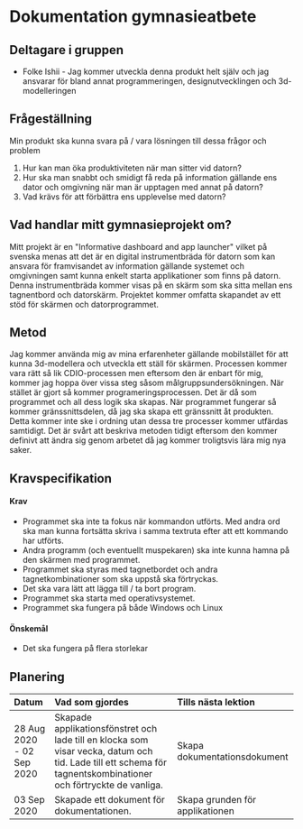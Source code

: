 Dokumentation gymnasieatbete
====

Deltagare i gruppen
----

* Folke Ishii - Jag kommer utveckla denna produkt helt själv och jag ansvarar för bland annat programmeringen, designutvecklingen och 3d-modelleringen

Frågeställning
----

Min produkt ska kunna svara på / vara lösningen till dessa frågor och problem

1. Hur kan man öka produktiviteten när man sitter vid datorn?
2. Hur ska man snabbt och smidigt få reda på information gällande ens dator och omgivning när man är upptagen med annat på datorn?
3. Vad krävs för att förbättra ens upplevelse med datorn?

Vad handlar mitt gymnasieprojekt om?
----

Mitt projekt är en "Informative dashboard and app launcher" vilket på svenska menas att det är en digital instrumentbräda för datorn som kan ansvara för framvisandet av information gällande systemet och omgivningen samt kunna enkelt starta applikationer som finns på datorn. Denna instrumentbräda kommer visas på en skärm som ska sitta mellan ens tagnentbord och datorskärm. Projektet kommer omfatta skapandet av ett stöd för skärmen och datorprogrammet.

Metod
----

Jag kommer använda mig av mina erfarenheter gällande mobilstället för att kunna 3d-modellera och utveckla ett ställ för skärmen. Processen kommer vara rätt så lik CDIO-processen men eftersom den är enbart för mig, kommer jag hoppa över vissa steg såsom målgruppsundersökningen. När stället är gjort så kommer programeringsprocessen. Det är då som programmet och all dess logik ska skapas. När programmet fungerar så kommer gränssnittsdelen, då jag ska skapa ett gränssnitt åt produkten. Detta kommer inte ske i ordning utan dessa tre processer kommer utfärdas samtidigt. Det är svårt att beskriva metoden tidigt eftersom den kommer definivt att ändra sig genom arbetet då jag kommer troligtsvis lära mig nya saker. 

Kravspecifikation
----

#### Krav

* Programmet ska inte ta fokus när kommandon utförts. Med andra ord ska man kunna fortsätta skriva i samma textruta efter att ett kommando har utförts. 
* Andra programm (och eventuellt muspekaren) ska inte kunna hamna på den skärmen med programmet.
* Programmet ska styras med tagnetbordet och andra tagnetkombinationer som ska uppstå ska förtryckas.
* Det ska vara lätt att lägga till / ta bort program.
* Programmet ska starta med operativsystemet.
* Programmet ska fungera på både Windows och Linux

#### Önskemål

* Det ska fungera på flera storlekar

Planering
---- 

| Datum | Vad som gjordes | Tills nästa lektion |
| :---- | :-------------- | :------------------ |
| 28 Aug 2020 - 02 Sep 2020 | Skapade applikationsfönstret och lade till en klocka som visar vecka, datum och tid. Lade till ett schema för tagnentskombinationer och förtryckte de vanliga. | Skapa dokumentationsdokument
| 03 Sep 2020 | Skapade ett dokument för dokumentationen. | Skapa grunden för applikationen